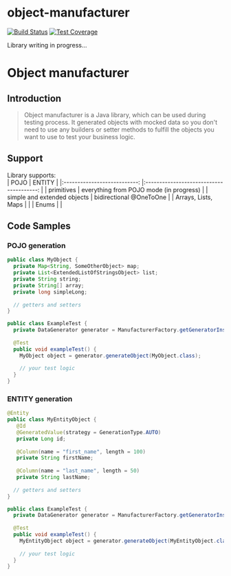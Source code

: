 # object-manufacturer
[![Build Status](https://travis-ci.org/dkoszkul/object-manufacturer.svg?branch=master)](https://travis-ci.org/dkoszkul/object-manufacturer)
[![Test Coverage](https://codecov.io/github/dkoszkul/object-manufacturer/coverage.svg?branch=master)](https://codecov.io/gh/dkoszkul/object-manufacturer)

Library writing in progress...  

# Object manufacturer

## Introduction

> Object manufacturer is a Java library, which can be used during testing process. It generated objects with mocked data so you don't need to use any builders or setter methods to fulfill the objects you want to use to test your business logic.

## Support
Library supports:  
|             POJO            	|                  ENTITY                 	|
|:---------------------------:	|:---------------------------------------:	|
| primitives                  	| everything from POJO mode (in progress) 	|
| simple and extended objects 	| bidirectional @OneToOne                 	|
| Arrays, Lists, Maps         	|                                         	|
| Enums                       	|                                         	|

## Code Samples

### POJO generation
> 
```java
public class MyObject {
  private Map<String, SomeOtherObject> map;
  private List<ExtendedListOfStringsObject> list;
  private String string;
  private String[] array;
  private long simpleLong;
  
  // getters and setters
}

public class ExampleTest {
  private DataGenerator generator = ManufacturerFactory.getGeneratorInstance(GenerationMode.POJO);
  
  @Test
  public void exampleTest() {
    MyObject object = generator.generateObject(MyObject.class);
    
    // your test logic
  }
}
```

### ENTITY generation
```java
@Entity
public class MyEntityObject {
   @Id
   @GeneratedValue(strategy = GenerationType.AUTO)
   private Long id;
 
   @Column(name = "first_name", length = 100)
   private String firstName;
 
   @Column(name = "last_name", length = 50)
   private String lastName;
  
  // getters and setters
}

public class ExampleTest {
  private DataGenerator generator = ManufacturerFactory.getGeneratorInstance(GenerationMode.ENTITY);
  
  @Test
  public void exampleTest() {
    MyEntityObject object = generator.generateObject(MyEntityObject.class);
    
    // your test logic
  }
}
```